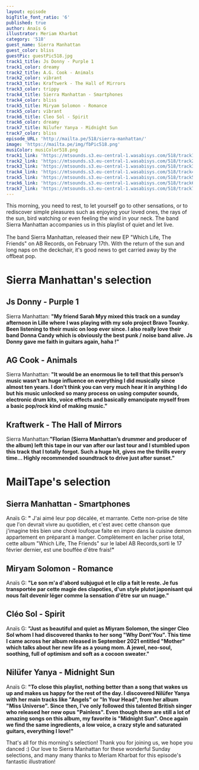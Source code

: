 ```yaml
---
layout: episode
bigTitle_font_ratio: '6'
published: true
author: Anaïs G
illustrator: Meriam Kharbat
category: '518'
guest_name: Sierra Manhattan
guest_color: bliss
guestPic: guestPic518.jpg
track1_title: Js Donny - Purple 1
track1_color: dreamy
track2_title: A.G. Cook - Animals
track2_color: vibrant
track3_title: Kraftwerk - The Hall of Mirrors
track3_color: trippy
track4_title: Sierra Manhattan - Smartphones
track4_color: bliss
track5_title: Miryam Solomon - Romance
track5_color: vibrant
track6_title: Cleo Sol - Spirit
track6_color: dreamy
track7_title: Nilufer Yanya - Midnight Sun
track7_color: bliss
episode_URL: 'http://mailta.pe/518/sierra-manhattan/'
image: 'https://mailta.pe/img/fbPic518.png'
musiColor: musiColor518.png
track1_link: 'https://mtsounds.s3.eu-central-1.wasabisys.com/518/track1.mp3'
track2_link: 'https://mtsounds.s3.eu-central-1.wasabisys.com/518/track2.mp3'
track3_link: 'https://mtsounds.s3.eu-central-1.wasabisys.com/518/track3.mp3'
track4_link: 'https://mtsounds.s3.eu-central-1.wasabisys.com/518/track4.mp3'
track5_link: 'https://mtsounds.s3.eu-central-1.wasabisys.com/518/track5.mp3'
track6_link: 'https://mtsounds.s3.eu-central-1.wasabisys.com/518/track6.mp3'
track7_link: 'https://mtsounds.s3.eu-central-1.wasabisys.com/518/track7.mp3'
---
```

<p id="introduction"> This morning, you need to rest, to let yourself go to other sensations, or to rediscover simple pleasures such as enjoying your loved ones, the rays of the sun, bird watching or even feeling the wind in your neck. The band Sierra Manhattan accompanies us in this playlist of quiet and let live.
<br><br>
The band Sierra Manhattan, released their new EP "Which Life, The Friends" on AB Records, on February 17th. With the return of the sun and long naps on the deckchair, it's good news to get carried away by the offbeat pop.
</p>

# Sierra Manhattan's selection

##  Js Donny - Purple 1
Sierra Manhattan: **"**My friend Sarah Myy mixed this track on a sunday afternoon in Lille where I was playing with my solo project Bravo Tounky. Been listening to their music on loop ever since. I also really love their band Donna Candy which is obviously the best punk / noise band alive. Js Donny gave me faith in guitars again, haha !**"**

## AG Cook  - Animals
Sierra Manhattan: **"**It would be an enormous lie to tell that this person’s music wasn’t an huge influence on everything I did musically since almost ten years. I don’t think you can very much hear it in anything I do but his music unlocked so many process on using computer sounds, electronic drum kits, voice effects and basically emancipate myself from a basic pop/rock kind of making music.**"**

##  Kraftwerk - The Hall of Mirrors
Sierra Manhattan:**"**Florian (Sierra Manhattan’s drummer and producer of the album) left this tape in our van after our last tour and I stumbled upon this track that I totally forgot. Such a huge hit, gives me the thrills every time… Highly recommended soundtrack to drive just after sunset.**"**

# MailTape's selection

## Sierra Manhattan - Smartphones
Anaïs G: **"** J'ai aimé leur pop décalée, et marrante. Cette non-prise de tête que l'on devrait vivre au quotidien, et c'est avec cette chanson que j'imagine très bien une choré loufoque faite en impro dans la cuisine demon appartement en préparant à manger. Complètement en lacher prise total, cette album "Which Life, The Friends" sur le label AB Records,sorti le 17 février dernier, est une bouffée d'être frais!**"**

## Miryam Solomon - Romance
Anaïs G: **"**Le son m'a d'abord subjugué et le clip a fait le reste. Je fus transportée par cette magie des clapoties, d'un style plutot japonisant qui nous fait devenir léger comme la sensation d'être sur un nuage.**"**

## Cléo Sol - Spirit
Anaïs G: **"**Just as beautiful and quiet as Miyram Solomon, the singer Cleo Sol whom I had discovered thanks to her song "Why Dont'You". This time I came across her album released in September 2021 entitled "Mother" which talks about her new life as a young mom. A jewel, neo-soul, soothing, full of optimism and soft as a cocoon sweater.**"**

## Nilüfer Yanya - Midnight Sun
Anaïs G: **"**To close this playlist, nothing better than a song that wakes us up and makes us happy for the rest of the day. I discovered Nilüfer Yanya with her main tracks like "Angels" or "In Your Head", from her album "Miss Universe". Since then, I've only followed this talented British singer who released her new opus "Painless". Even though there are still a lot of amazing songs on this album, my favorite is "Midnight Sun". Once again we find the same ingredients, a low voice, a crazy style and saturated guitars, everything I love!**"**

<p id="outroduction">That's all for this morning's selection! Thank you for joining us, we hope you danced :) Our love to Sierra Manhattan for these wonderful Sunday selections, and many many thanks to Meriam Kharbat for this episode's fantastic illustration!</p>

